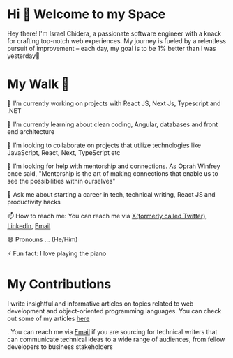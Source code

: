 <h1>Hi 👋 Welcome to my Space</h1>
<p>
    Hey there! I'm Israel Chidera, a passionate software engineer with a knack for crafting top-notch web experiences. My journey is fueled by a relentless pursuit of improvement – each day, my goal is to be 1% better than I was yesterday🚀
</p>


<h1>My Walk 🤝</h1>
<p> 🔭 I’m currently working on projects with React JS, Next Js, Typescript and .NET </p>
<p> 🌱 I’m currently learning about clean coding, Angular, databases and front end architecture </p>
<p> 👯 I’m looking to collaborate on projects that utilize technologies like JavaScript, React, Next, TypeScript etc </p>
<p> 🤔 I’m looking for help with mentorship and connections. As Oprah Winfrey once said, "Mentorship is the art of making connections that enable us to see the possibilities within ourselves" </p>
<p> 💬 Ask me about starting a career in tech, technical writing, React JS and productivity hacks </p>
<p> 📫 How to reach me: You can reach me via <a href="https://twitter.com/ChideraEl" target="_blank">X(formerly called Twitter)</a>, <a href="https://www.linkedin.com/in/israel-chidera-97bbab89/" target="_blank">Linkedin</a>, <a href="mailto:israelchidera54@gmail.com" target="_blank">Email</a>
<p> 😄 Pronouns ... (He/Him) </p>
<p> ⚡ Fun fact: I love playing the piano </p>

<h1>My Contributions</h1>
<p> I write insightful and informative articles on topics related to web development and object-oriented programming languages. You can check out some of my articles <a href="https://www.freecodecamp.org/news/author/israelchidera/" target="_blank">here</a></p>. You can reach me via <a href="mailto:israelchidera54@gmail.com" target="_blank">Email</a> if you are sourcing for technical writers that can communicate technical ideas to a wide range of audiences, from fellow developers to business stakeholders 
